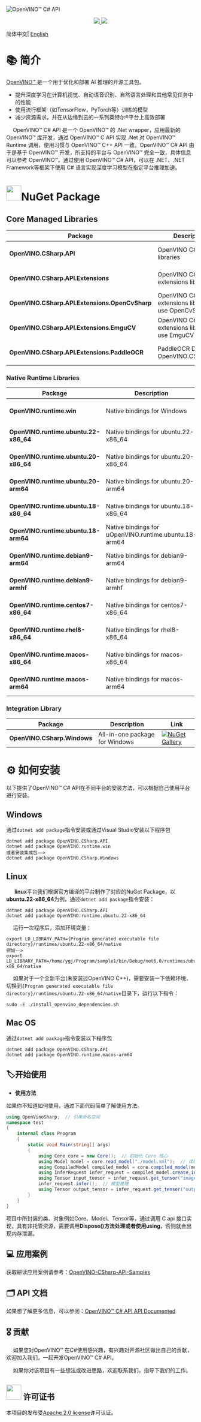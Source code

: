![OpenVINO™ C# API](https://socialify.git.ci/guojin-yan/OpenVINO-CSharp-API/image?description=1&descriptionEditable=💞%20OpenVINO%20wrapper%20for%20.NET💞%20&forks=1&issues=1&logo=https%3A%2F%2Fs2.loli.net%2F2023%2F01%2F26%2FylE1K5JPogMqGSW.png&name=1&owner=1&pattern=Circuit%20Board&pulls=1&stargazers=1&theme=Light)

<p align="center">    
    <a href="./LICENSE.txt">
        <img src="https://img.shields.io/github/license/guojin-yan/openvinosharp.svg">
    </a>    
    <a >
        <img src="https://img.shields.io/badge/Framework-.NET 8.0%2C%20.NET 6.0%2C%20.NET 5.0%2C%20.NET Framework 4.8%2C%20.NET Framework 4.7.2%2C%20.NET Framework 4.6%2C%20.NET Core 3.1-pink.svg">
    </a>    
</p>


简体中文| [English](README.md)

# 📚 简介

[OpenVINO™ ](www.openvino.ai)是一个用于优化和部署 AI 推理的开源工具包。

- 提升深度学习在计算机视觉、自动语音识别、自然语言处理和其他常见任务中的性能
- 使用流行框架（如TensorFlow，PyTorch等）训练的模型
- 减少资源需求，并在从边缘到云的一系列英特尔®平台上高效部署

&emsp;    OpenVINO™ C# API 是一个 OpenVINO™ 的 .Net wrapper，应用最新的 OpenVINO™ 库开发，通过 OpenVINO™ C API 实现 .Net 对 OpenVINO™ Runtime 调用，使用习惯与 OpenVINO™ C++ API 一致。OpenVINO™ C# API 由于是基于 OpenVINO™ 开发，所支持的平台与 OpenVINO™ 完全一致，具体信息可以参考 OpenVINO™。通过使用 OpenVINO™ C# API，可以在 .NET、.NET Framework等框架下使用 C# 语言实现深度学习模型在指定平台推理加速。

# <img title="NuGet" src="https://s2.loli.net/2023/08/08/jE6BHu59L4WXQFg.png" alt="" width="40">NuGet Package

## Core Managed Libraries

| Package                                        | Description                                               | Link                                                         |
| ---------------------------------------------- | --------------------------------------------------------- | ------------------------------------------------------------ |
| **OpenVINO.CSharp.API**                        | OpenVINO C# API core libraries                            | [![NuGet Gallery ](https://badge.fury.io/nu/OpenVINO.CSharp.API.svg)](https://www.nuget.org/packages/OpenVINO.CSharp.API/) |
| **OpenVINO.CSharp.API.Extensions**             | OpenVINO C# API core extensions libraries                 | [![NuGet Gallery ](https://badge.fury.io/nu/OpenVINO.CSharp.API.Extensions.svg)](https://www.nuget.org/packages/OpenVINO.CSharp.API.Extensions/) |
| **OpenVINO.CSharp.API.Extensions.OpenCvSharp** | OpenVINO C# API core extensions libraries use OpenCvSharp | [![NuGet Gallery ](https://badge.fury.io/nu/OpenVINO.CSharp.API.Extensions.OpenCvSharp.svg)](https://www.nuget.org/packages/OpenVINO.CSharp.API.Extensions.OpenCvSharp/) |
| **OpenVINO.CSharp.API.Extensions.EmguCV**      | OpenVINO C# API core extensions libraries use EmguCV      | [![NuGet Gallery ](https://badge.fury.io/nu/OpenVINO.CSharp.API.Extensions.EmguCV.svg)](https://www.nuget.org/packages/OpenVINO.CSharp.API.Extensions.EmguCV/) |
| **OpenVINO.CSharp.API.Extensions.PaddleOCR**   | PaddleOCR Deploy in OpenVINO.CSharp.API.                  | [![NuGet Gallery ](https://badge.fury.io/nu/OpenVINO.CSharp.API.Extensions.PaddleOCR.svg)](https://www.nuget.org/packages/OpenVINO.CSharp.API.Extensions.PaddleOCR) |

### Native Runtime Libraries

| Package                               | Description                                           | Link                                                         |
| ------------------------------------- | ----------------------------------------------------- | ------------------------------------------------------------ |
| **OpenVINO.runtime.win**              | Native bindings for Windows                           | [![NuGet Gallery ](https://badge.fury.io/nu/OpenVINO.runtime.win.svg)](https://www.nuget.org/packages/OpenVINO.runtime.win/) |
| **OpenVINO.runtime.ubuntu.22-x86_64** | Native bindings for ubuntu.22-x86_64                  | [![NuGet Gallery ](https://badge.fury.io/nu/OpenVINO.runtime.ubuntu.22-x86_64.svg)](https://www.nuget.org/packages/OpenVINO.runtime.ubuntu.22-x86_64/) |
| **OpenVINO.runtime.ubuntu.20-x86_64** | Native bindings for ubuntu.20-x86_64                  | [![NuGet Gallery ](https://badge.fury.io/nu/OpenVINO.runtime.ubuntu.20-x86_64.svg)](https://www.nuget.org/packages/OpenVINO.runtime.ubuntu.20-x86_64/) |
| **OpenVINO.runtime.ubuntu.20-arm64**  | Native bindings for ubuntu.20-arm64                   | [![NuGet Gallery ](https://badge.fury.io/nu/OpenVINO.runtime.ubuntu.20-arm64.svg)](https://www.nuget.org/packages/OpenVINO.runtime.ubuntu.20-arm64/) |
| **OpenVINO.runtime.ubuntu.18-x86_64** | Native bindings for ubuntu.18-x86_64                  | [![NuGet Gallery ](https://badge.fury.io/nu/OpenVINO.runtime.ubuntu.18-x86_64.svg)](https://www.nuget.org/packages/OpenVINO.runtime.ubuntu.18-x86_64/) |
| **OpenVINO.runtime.ubuntu.18-arm64**  | Native bindings for uOpenVINO.runtime.ubuntu.18-arm64 | [![NuGet Gallery ](https://badge.fury.io/nu/OpenVINO.runtime.ubuntu.18-arm64.svg)](https://www.nuget.org/packages/OpenVINO.runtime.ubuntu.18-arm64/) |
| **OpenVINO.runtime.debian9-arm64**    | Native bindings for debian9-arm64                     | [![NuGet Gallery ](https://badge.fury.io/nu/OpenVINO.runtime.win.svg)](https://www.nuget.org/packages/OpenVINO.runtime.win/) |
| **OpenVINO.runtime.debian9-armhf**    | Native bindings for debian9-armhf                     | [![NuGet Gallery ](https://badge.fury.io/nu/OpenVINO.runtime.debian9-armhf.svg)](https://www.nuget.org/packages/OpenVINO.runtime.debian9-armhf/) |
| **OpenVINO.runtime.centos7-x86_64**   | Native bindings for centos7-x86_64                    | [![NuGet Gallery ](https://badge.fury.io/nu/OpenVINO.runtime.centos7-x86_64.svg)](https://www.nuget.org/packages/OpenVINO.runtime.centos7-x86_64/) |
| **OpenVINO.runtime.rhel8-x86_64**     | Native bindings for rhel8-x86_64                      | [![NuGet Gallery ](https://badge.fury.io/nu/OpenVINO.runtime.rhel8-x86_64.svg)](https://www.nuget.org/packages/OpenVINO.runtime.rhel8-x86_64/) |
| **OpenVINO.runtime.macos-x86_64**     | Native bindings for macos-x86_64                      | [![NuGet Gallery ](https://badge.fury.io/nu/OpenVINO.runtime.macos-x86_64.svg)](https://www.nuget.org/packages/OpenVINO.runtime.macos-x86_64/) |
| **OpenVINO.runtime.macos-arm64**      | Native bindings for macos-arm64                       | [![NuGet Gallery ](https://badge.fury.io/nu/OpenVINO.runtime.macos-arm64.svg)](https://www.nuget.org/packages/OpenVINO.runtime.macos-arm64/) |

### Integration Library

| Package                     | Description                    | Link                                                         |
| --------------------------- | ------------------------------ | ------------------------------------------------------------ |
| **OpenVINO.CSharp.Windows** | All-in-one package for Windows | [![NuGet Gallery ](https://badge.fury.io/nu/OpenVINO.CSharp.Windows.svg)](https://www.nuget.org/packages/OpenVINO.CSharp.Windows/) |

# ⚙ 如何安装

以下提供了OpenVINO™ C# API在不同平台的安装方法，可以根据自己使用平台进行安装。

## 	Windows

通过``dotnet add package``指令安装或通过Visual Studio安装以下程序包

```shell
dotnet add package OpenVINO.CSharp.API
dotnet add package OpenVINO.runtime.win
或者安装集成包——>
dotnet add package OpenVINO.CSharp.Windows
```

## 	Linux

&emsp;    **linux**平台我们根据官方编译的平台制作了对应的NuGet Package，以**ubuntu.22-x86_64**为例，通过``dotnet add package``指令安装：

```shell
dotnet add package OpenVINO.CSharp.API
dotnet add package OpenVINO.runtime.ubuntu.22-x86_64
```

&emsp;    运行一次程序后，添加环境变量：

```shell
export LD_LIBRARY_PATH={Program generated executable file directory}/runtimes/ubuntu.22-x86_64/native
例如——>
export LD_LIBRARY_PATH=/home/ygj/Program/sample1/bin/Debug/net6.0/runtimes/ubuntu.22-x86_64/native
```

&emsp;    如果对于一个全新平台(未安装过OpenVINO C++)，需要安装一下依赖环境，切换到``{Program generated executable file directory}/runtimes/ubuntu.22-x86_64/native``目录下，运行以下指令：

```shell
sudo -E ./install_openvino_dependencies.sh
```

## Mac OS

通过``dotnet add package``指令安装以下程序包

```shell
dotnet add package OpenVINO.CSharp.API
dotnet add package OpenVINO.runtime.macos-arm64
```

## 🏷开始使用

- **使用方法**

如果你不知道如何使用，通过下面代码简单了解使用方法。

```c#
using OpenVinoSharp;  // 引用命名空间
namespace test
{
    internal class Program
    {
        static void Main(string[] args)
        {
            using Core core = new Core();  // 初始化 Core 核心
            using Model model = core.read_model("./model.xml");  // 读取模型文件
            using CompiledModel compiled_model = core.compiled_model(model, "AUTO");  // 将模型加载到设备
            using InferRequest infer_request = compiled_model.create_infer_request();  // 创建推理通道
            using Tensor input_tensor = infer_request.get_tensor("images");  // 获取输入节点Tensor
            infer_request.infer();  // 模型推理
            using Tensor output_tensor = infer_request.get_tensor("output0");  // 获取输出节点Tensor
        }
    }
}
```

项目中所封装的类、对象例如Core、Model、Tensor等，通过调用 C api 接口实现，具有非托管资源，需要调用**Dispose()**方法处理或者使用**using**，否则就会出现内存泄漏。

## 💻 应用案例

获取耕读应用案例请参考：[OpenVINO-CSharp-API-Samples](https://github.com/guojin-yan/OpenVINO-CSharp-API-Samples)

## 🗂 API 文档

如果想了解更多信息，可以参阅：[OpenVINO™ C# API API Documented](https://guojin-yan.github.io/OpenVINO-CSharp-API.docs/index.html)

## 🎖 贡献

&emsp;    如果您对OpenVINO™ 在C#使用感兴趣，有兴趣对开源社区做出自己的贡献，欢迎加入我们，一起开发OpenVINO™ C# API。

&emsp;    如果你对该项目有一些想法或改进思路，欢迎联系我们，指导下我们的工作。

## <img title="" src="https://user-images.githubusercontent.com/48054808/157835345-f5d24128-abaf-4813-b793-d2e5bdc70e5a.png" alt="" width="40"> 许可证书

本项目的发布受[Apache 2.0 license](https://github.com/guojin-yan/OpenVINO-CSharp-API/blob/csharp3.0/LICENSE.txt)许可认证。


